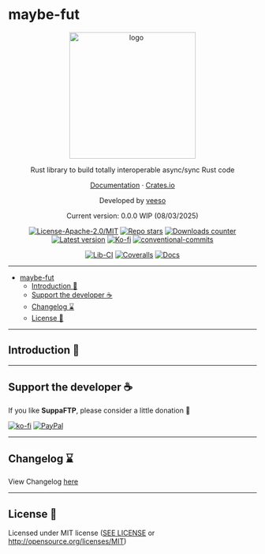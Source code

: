 # maybe-fut

<p align="center">
  <img src="/assets/images/logo.svg" alt="logo" width="256" height="256" />
</p>
<p align="center">Rust library to build totally interoperable async/sync Rust code</p>
<p align="center">
  <a href="https://docs.rs/maybe-fut" target="_blank">Documentation</a>
  ·
  <a href="https://crates.io/crates/maybe-fut" target="_blank">Crates.io</a>
</p>

<p align="center">Developed by <a href="https://veeso.me/">veeso</a>
<p align="center">Current version: 0.0.0 WIP (08/03/2025)</p>

<p align="center">
  <a href="https://opensource.org/licenses/MIT"
    ><img
      src="https://img.shields.io/crates/l/maybe-fut.svg"
      alt="License-Apache-2.0/MIT"
  /></a>
  <a href="https://github.com/veeso/maybe-fut/stargazers"
    ><img
      src="https://img.shields.io/github/stars/veeso/maybe-fut?style=flat"
      alt="Repo stars"
  /></a>
  <a href="https://crates.io/crates/maybe-fut"
    ><img
      src="https://img.shields.io/crates/d/maybe-fut.svg"
      alt="Downloads counter"
  /></a>
  <a href="https://crates.io/crates/maybe-fut"
    ><img
      src="https://img.shields.io/crates/v/maybe-fut.svg"
      alt="Latest version"
  /></a>
  <a href="https://ko-fi.com/veeso">
    <img
      src="https://img.shields.io/badge/donate-ko--fi-red"
      alt="Ko-fi"
  /></a>
  <a href="https://conventionalcommits.org">
    <img
      src="https://img.shields.io/badge/Conventional%20Commits-1.0.0-%23FE5196?logo=conventionalcommits&logoColor=white"
      alt="conventional-commits"
  /></a>
</p>
<p align="center">
  <a href="https://github.com/veeso/maybe-fut/actions"
    ><img
      src="https://github.com/veeso/maybe-fut/actions/workflows/cargo.yml/badge.svg"
      alt="Lib-CI"
  /></a>
  <a href="https://coveralls.io/github/veeso/maybe-fut"
    ><img
      src="https://coveralls.io/repos/github/veeso/maybe-fut/badge.svg"
      alt="Coveralls"
  /></a>
  <a href="https://docs.rs/maybe-fut"
    ><img
      src="https://docs.rs/maybe-fut/badge.svg"
      alt="Docs"
  /></a>
</p>

---

- [maybe-fut](#maybe-fut)
  - [Introduction 👋](#introduction-)
  - [Support the developer ☕](#support-the-developer-)
  - [Changelog ⌛](#changelog-)
  - [License 📜](#license-)

---

## Introduction 👋

---

## Support the developer ☕

If you like **SuppaFTP**, please consider a little donation 🥳

[![ko-fi](https://img.shields.io/badge/Ko--fi-F16061?style=for-the-badge&logo=ko-fi&logoColor=white)](https://ko-fi.com/veeso)
[![PayPal](https://img.shields.io/badge/PayPal-00457C?style=for-the-badge&logo=paypal&logoColor=white)](https://www.paypal.me/chrisintin)

---

## Changelog ⌛

View Changelog [here](CHANGELOG.md)

---

## License 📜

Licensed under MIT license ([SEE LICENSE](LICENSE) or <http://opensource.org/licenses/MIT>)
